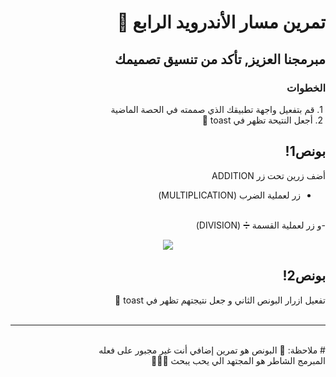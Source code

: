 <div dir = "rtl">

# تمرين مسار الأندرويد الرابع 💚
## مبرمجنا العزيز, تأكد من تنسيق تصميمك
### الخطوات 
&#x202b; 1. قم بتفعيل واجهة تطبيقك الذي صممته في الحصة الماضية 
<br>
&#x202b; 2. أجعل النتيحة تظهر في toast 🍞
<br>
##  بونص1!
أضف زرين تحت زر ADDITION 
<br>
- زر لعملية الضرب (MULTIPLICATION)
<br> 
-و زر لعملية القسمة ➗ (DIVISION)
<br>

<p align="center">
<img src = "https://media.discordapp.net/attachments/745956448831275079/755413199079080036/Screen_Shot_2020-09-15_at_4.00.29_PM.png?width=323&height=671" width = ""350 px" margin="auto"/>
</p> 

##  بونص2!
تفعيل ازرار البونص الثاني و جعل نتيجتهم تظهر في toast 🍞
<br>
<br>
<hr>
<br>
# ملاحظة: 📢
البونص هو تمرين إضافي أنت غير مجبور على فعله
<br>
المبرمج الشاطر هو المجتهد الي يحب يبحث 🤩👍🏻

</div>
